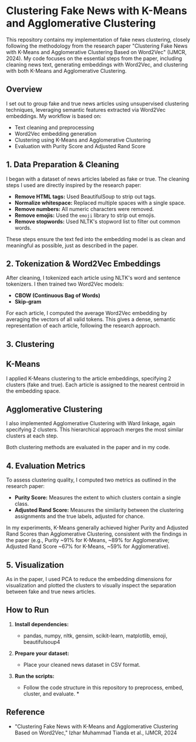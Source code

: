 # Clustering Fake News with K-Means and Agglomerative Clustering

This repository contains my implementation of fake news clustering, closely following the methodology from the research paper "Clustering Fake News with K-Means and Agglomerative Clustering Based on Word2Vec" (IJMCR, 2024). My code focuses on the essential steps from the paper, including cleaning news text, generating embeddings with Word2Vec, and clustering with both K-Means and Agglomerative Clustering.

## Overview

I set out to group fake and true news articles using unsupervised clustering techniques, leveraging semantic features extracted via Word2Vec embeddings. My workflow is based on:

* Text cleaning and preprocessing   
*  Word2Vec embedding generation  
*  Clustering using K-Means and Agglomerative Clustering  
* Evaluation with Purity Score and Adjusted Rand Score  

## 1\. Data Preparation & Cleaning

I began with a dataset of news articles labeled as fake or true. The cleaning steps I used are directly inspired by the research paper:

* **Remove HTML tags:** Used BeautifulSoup to strip out tags.  
*  **Normalize whitespace:** Replaced multiple spaces with a single space.  
*  **Remove numbers:** All numeric characters were removed.   
*  **Remove emojis:** Used the `emoji` library to strip out emojis.   
*  **Remove stopwords:** Used NLTK's stopword list to filter out common words.  

These steps ensure the text fed into the embedding model is as clean and meaningful as possible, just as described in the paper.

## 2\. Tokenization & Word2Vec Embeddings

After cleaning, I tokenized each article using NLTK's word and sentence tokenizers. I then trained two Word2Vec models:

*   **CBOW (Continuous Bag of Words)**    
*  **Skip-gram**  

For each article, I computed the average Word2Vec embedding by averaging the vectors of all valid tokens. This gives a dense, semantic representation of each article, following the research approach.

## 3\. Clustering

## K-Means

I applied K-Means clustering to the article embeddings, specifying 2 clusters (fake and true). Each article is assigned to the nearest centroid in the embedding space.

## Agglomerative Clustering

I also implemented Agglomerative Clustering with Ward linkage, again specifying 2 clusters. This hierarchical approach merges the most similar clusters at each step.

Both clustering methods are evaluated in the paper and in my code.

## 4\. Evaluation Metrics

To assess clustering quality, I computed two metrics as outlined in the research paper:

*   **Purity Score:** Measures the extent to which clusters contain a single class.   
*  **Adjusted Rand Score:** Measures the similarity between the clustering assignments and the true labels, adjusted for chance.   

In my experiments, K-Means generally achieved higher Purity and Adjusted Rand Scores than Agglomerative Clustering, consistent with the findings in the paper (e.g., Purity ~91% for K-Means, ~89% for Agglomerative; Adjusted Rand Score ~67% for K-Means, ~59% for Agglomerative).

## 5\. Visualization

As in the paper, I used PCA to reduce the embedding dimensions for visualization and plotted the clusters to visually inspect the separation between fake and true news articles.

## How to Run

1.  **Install dependencies:**    
    *   pandas, numpy, nltk, gensim, scikit-learn, matplotlib, emoji, beautifulsoup4
  
2.  **Prepare your dataset:**
     
    *   Place your cleaned news dataset in CSV format.
     
3.  **Run the scripts:**
    
    *   Follow the code structure in this repository to preprocess, embed, cluster, and evaluate.     *         

## Reference

*  "Clustering Fake News with K-Means and Agglomerative Clustering Based on Word2Vec," Izhar Muhammad Tianda et al., IJMCR, 2024
